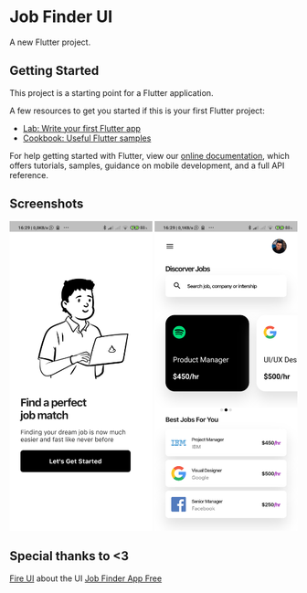 # Job Finder UI

A new Flutter project.

## Getting Started

This project is a starting point for a Flutter application.

A few resources to get you started if this is your first Flutter project:

- [Lab: Write your first Flutter app](https://flutter.dev/docs/get-started/codelab)
- [Cookbook: Useful Flutter samples](https://flutter.dev/docs/cookbook)

For help getting started with Flutter, view our
[online documentation](https://flutter.dev/docs), which offers tutorials,
samples, guidance on mobile development, and a full API reference.

## Screenshots

<img src='flutter_01.png' width=250>
<img src='flutter_02.png' width=250>

## Special thanks to <3


[Fire UI](https://www.uplabs.com/fireui) about the UI [Job Finder App Free](https://www.uplabs.com/posts/job-finder-app-free)